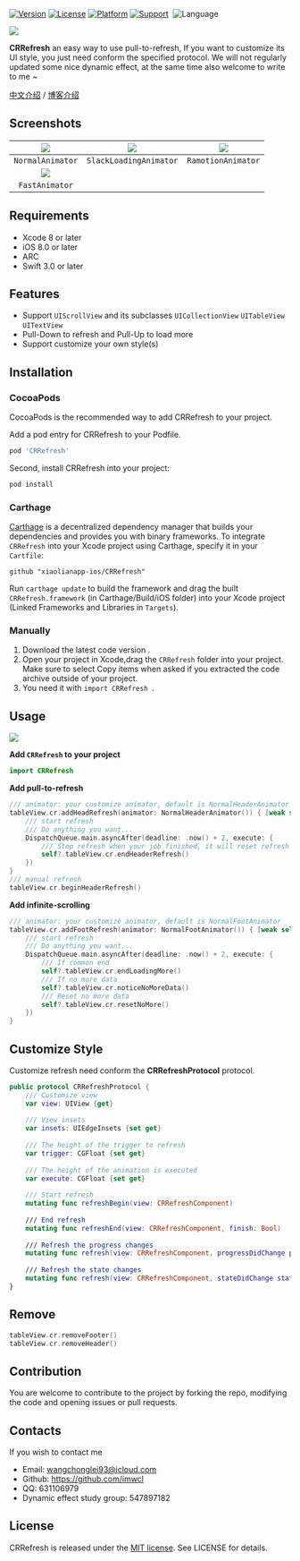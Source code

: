 [![Version](https://img.shields.io/cocoapods/v/CRRefresh.svg?style=flat)](http://cocoapods.org/pods/CRRefresh)
[![License](https://img.shields.io/cocoapods/l/CRRefresh.svg?style=flat)](http://cocoapods.org/pods/CRRefresh)
[![Platform](https://img.shields.io/cocoapods/p/CRRefresh.svg?style=flat)](http://cocoapods.org/pods/CRRefresh)
[![Support](https://img.shields.io/badge/support-iOS%208%2B%20-blue.svg?style=flat)](https://www.apple.com/nl/ios/) 
![Language](https://img.shields.io/badge/Language-%20swift%20%20-blue.svg)

![](CRRefresh.png)

**CRRefresh** an easy way to use pull-to-refresh, If you want to customize its UI style, you just need conform the specified protocol. We will not regularly updated some nice dynamic effect, at the same time also welcome to write to me ~ 

[中文介绍](README_CN.md) / [博客介绍](http://blog.csdn.net/wang631106979/article/details/62888435)

## Screenshots

| ![](CRRefresh1.gif) |  ![](CRRefresh2.gif)   | ![](CRRefresh3.gif) |
| :-----------------: | :--------------------: | :-----------------: |
|  `NormalAnimator`   | `SlackLoadingAnimator` | `RamotionAnimator`  |
| ![](CRRefresh4.gif) |                        |                     |
|   `FastAnimator`    |                        |                     |

## Requirements

- Xcode 8 or later
- iOS 8.0 or later
- ARC
- Swift 3.0 or later

## Features

- Support `UIScrollView` and its subclasses `UICollectionView` `UITableView` `UITextView`
- Pull-Down to refresh and Pull-Up to load more
- Support customize your own style(s)

## Installation

### CocoaPods

CocoaPods is the recommended way to add CRRefresh to your project.

Add a pod entry for CRRefresh to your Podfile.

```ruby
pod 'CRRefresh'
```

Second, install CRRefresh into your project:

```ruby
pod install
```
### Carthage

[Carthage](https://github.com/Carthage/Carthage) is a decentralized dependency manager that builds your dependencies and provides you with binary frameworks. To integrate `CRRefresh` into your Xcode project using Carthage, specify it in your `Cartfile`:

```
github "xiaolianapp-ios/CRRefresh"
```

Run `carthage update` to build the framework and drag the built `CRRefresh.framework` (in Carthage/Build/iOS folder) into your Xcode project (Linked Frameworks and Libraries in `Targets`).

### Manually

1. Download the latest code version .
2. Open your project in Xcode,drag the `CRRefresh` folder into your project. Make sure to select Copy items when asked if you extracted the code archive outside of your project.
3. You need it with `import CRRefresh `.

## Usage

![](CRRefresh3.gif)

**Add `CRRefresh` to your project**

```swift
import CRRefresh
```

**Add pull-to-refresh**

```swift
/// animator: your customize animator, default is NormalHeaderAnimator
tableView.cr.addHeadRefresh(animator: NormalHeaderAnimator()) { [weak self] in
    /// start refresh
    /// Do anything you want...
    DispatchQueue.main.asyncAfter(deadline: .now() + 2, execute: {
        /// Stop refresh when your job finished, it will reset refresh footer if completion is true
        self?.tableView.cr.endHeaderRefresh()
    })
}
/// manual refresh
tableView.cr.beginHeaderRefresh()
```

**Add infinite-scrolling**

```swift
/// animator: your customize animator, default is NormalFootAnimator
tableView.cr.addFootRefresh(animator: NormalFootAnimator()) { [weak self] in
    /// start refresh
    /// Do anything you want...
    DispatchQueue.main.asyncAfter(deadline: .now() + 2, execute: {
        /// If common end
        self?.tableView.cr.endLoadingMore()
        /// If no more data
        self?.tableView.cr.noticeNoMoreData()
		/// Reset no more data
		self?.tableView.cr.resetNoMore()
    })
}
```

## Customize Style

Customize refresh need conform the **CRRefreshProtocol**  protocol.

```swift
public protocol CRRefreshProtocol {
    /// Customize view
    var view: UIView {get}
    
    /// View insets
    var insets: UIEdgeInsets {set get}
    
    /// The height of the trigger to refresh
    var trigger: CGFloat {set get}
    
    /// The height of the animation is executed
    var execute: CGFloat {set get}
    
    /// Start refresh
    mutating func refreshBegin(view: CRRefreshComponent)
    
    /// End refresh
    mutating func refreshEnd(view: CRRefreshComponent, finish: Bool)
    
    /// Refresh the progress changes
    mutating func refresh(view: CRRefreshComponent, progressDidChange progress: CGFloat)
    
    /// Refresh the state changes
    mutating func refresh(view: CRRefreshComponent, stateDidChange state: CRRefreshState)
}
```

## Remove

```swift
tableView.cr.removeFooter()
tableView.cr.removeHeader()
```

## Contribution

You are welcome to contribute to the project by forking the repo, modifying the code and opening issues or pull requests.

## Contacts

If you wish to contact me

- Email: wangchonglei93@icloud.com
- Github: https://github.com/imwcl
- QQ: 631106979
- Dynamic effect study group: 547897182

## License

CRRefresh is released under the [MIT license](LICENSE). See LICENSE for details.


